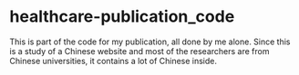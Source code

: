 # healthcare-publication_code
This is part of the code for my publication, all done by me alone. Since this is a study of a Chinese website and most of the researchers are from Chinese universities, it contains a lot of Chinese inside.
